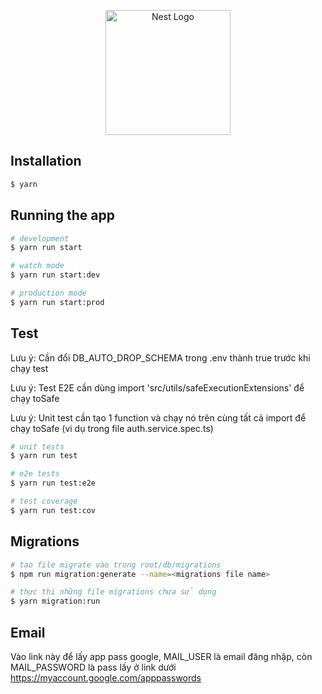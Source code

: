 <p align="center">
  <img src="https://nestjs.com/img/logo-small.svg" width="200" alt="Nest Logo" /></a>
</p>

## Installation

```bash
$ yarn
```

## Running the app

```bash
# development
$ yarn run start

# watch mode
$ yarn run start:dev

# production mode
$ yarn run start:prod
```

## Test

<p>Lưu ý: Cần đổi DB_AUTO_DROP_SCHEMA trong .env thành true trước khi chạy test</p>
<p>Lưu ý: Test E2E cần dùng import 'src/utils/safeExecutionExtensions' để chạy toSafe</p>
<p>Lưu ý: Unit test cần tạo 1 function và chạy nó trên cùng tất cả import để chạy toSafe (vi dụ trong file auth.service.spec.ts)</p>

```bash
# unit tests
$ yarn run test

# e2e tests
$ yarn run test:e2e

# test coverage
$ yarn run test:cov
```

## Migrations
```bash
# tạo file migrate vào trong root/db/migrations
$ npm run migration:generate --name=<migrations file name>

# thực thi những file migrations chưa sử dụng
$ yarn migration:run
```
## Email

Vào link này để lấy app pass google, MAIL_USER là email đăng nhập, còn MAIL_PASSWORD là pass lấy ở link dưới
<a>https://myaccount.google.com/apppasswords</p>
